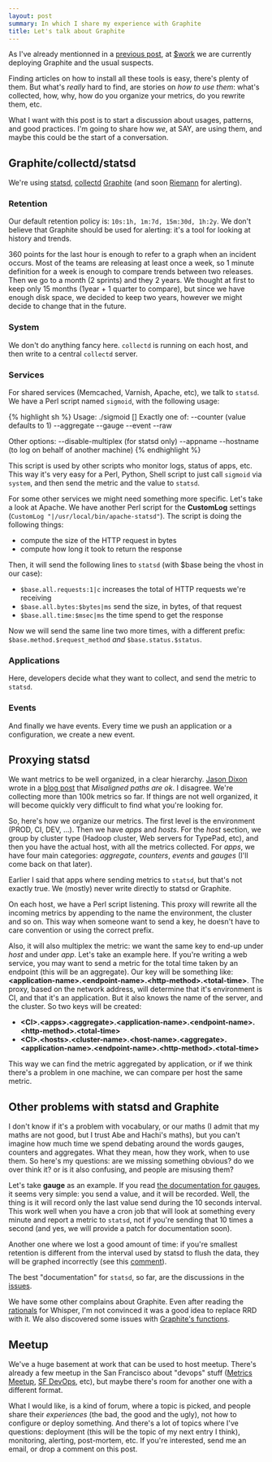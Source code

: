 ```yaml
---
layout: post
summary: In which I share my experience with Graphite
title: Let's talk about Graphite
---
```


As I've already mentionned in a [previous post](/carbons-manhole/), at [$work](http://saymedia.com) we are currently deploying Graphite and the usual suspects.

Finding articles on how to install all these tools is easy, there's plenty of them.  But what's *really* hard to find, are stories on *how to use them*: what's collected, how, why, how do you organize your metrics, do you rewrite them, etc.

What I want with this post is to start a discussion about usages, patterns, and good practices.  I'm going to share how *we*, at SAY, are using them, and maybe this could be the start of a conversation.

## Graphite/collectd/statsd

We're using [statsd](https://github.com/etsy/statsd), [collectd](https://collectd.org) [Graphite](https://github.com/graphite-project) (and soon [Riemann](http://riemann.io) for alerting).

### Retention

Our default retention policy is: `10s:1h, 1m:7d, 15m:30d, 1h:2y`.  We don't believe that Graphite should be used for alerting: it's a tool for looking at history and trends.

360 points for the last hour is enough to refer to a graph when an incident occurs.  Most of the teams are releasing at least once a week, so 1 minute definition for a week is enough to compare trends between two releases.  Then we go to a month (2 sprints) and they 2 years.  We thought at first to keep only 15 months (1year + 1 quarter to compare), but since we have enough disk space, we decided to keep two years, however we might decide to change that in the future.

### System

We don't do anything fancy here.  `collectd` is running on each host, and then write to a central `collectd` server.

### Services

For shared services (Memcached, Varnish, Apache, etc), we talk to `statsd`.  We have a Perl script named `sigmoid`, with the following usage:

{% highlight sh %}
Usage: ./sigmoid [<options>] <metricname> <value>
 Exactly one of:
 --counter (value defaults to 1)
 --aggregate
 --gauge
 --event
 --raw

 Other options:
 --disable-multiplex (for statsd only)
 --appname
 --hostname (to log on behalf of another machine)
{% endhighlight %}

This script is used by other scripts who monitor logs, status of apps, etc.  This way it's very easy for a Perl, Python, Shell script to just call `sigmoid` via `system`, and then send the metric and the value to `statsd`.

For some other services we might need something more specific.  Let's take a look at Apache.  We have another Perl script for the **CustomLog** settings (`CustomLog "|/usr/local/bin/apache-statsd"`).  The script is doing the following things:

* compute the size of the HTTP request in bytes
* compute how long it took to return the response

Then, it will send the following lines to `statsd` (with $base being the vhost in our case):

* `$base.all.requests:1|c` increases the total of HTTP requests we're receiving
* `$base.all.bytes:$bytes|ms` send the size, in bytes, of that request
* `$base.all.time:$msec|ms` the time spend to get the response

Now we will send the same line two more times, with a different prefix: `$base.method.$request_method` *and* `$base.status.$status`.

### Applications

Here, developers decide what they want to collect, and send the metric to `statsd`.

### Events

And finally we have events.  Every time we push an application or a configuration, we create a new event.

## Proxying statsd

We want metrics to be well organized, in a clear hierarchy.  [Jason Dixon](https://github.com/obfuscurity) wrote in a [blog post](http://obfuscurity.com/2012/05/Organizing-Your-Graphite-Metrics) that *Misaligned paths are ok*.  I disagree.  We're collecting more than 100k metrics so far.  If things are not well organized, it will become quickly very difficult to find what you're looking for.

So, here's how we organize our metrics.  The first level is the environment (PROD, CI, DEV, ...).  Then we have *apps* and *hosts*.  For the *host* section, we group by cluster type (Hadoop cluster, Web servers for TypePad, etc), and then you have the actual host, with all the metrics collected.  For *apps*, we have four main categories: *aggregate*, *counters*, *events* and *gauges* (I'll come back on that later).

Earlier I said that apps where sending metrics to `statsd`, but that's not exactly true.  We (mostly) never write directly to statsd or Graphite.

On each host, we have a Perl script listening.  This proxy will rewrite all the incoming metrics by appending to the name the environment, the cluster and so on.  This way when someone want to send a key, he doesn't have to care convention or using the correct prefix.

Also, it will also multiplex the metric: we want the same key to end-up under *host* and under *app*.  Let's take an example here.  If you're writing a web service, you may want to send a metric for the total time taken by an endpoint (this will be an aggregate).  Our key will be something like: **\<application-name\>.\<endpoint-name\>.\<http-method\>.\<total-time\>**.  The proxy, based on the network address, will determine that it's environment is CI, and that it's an application.  But it also knows the name of the server, and the cluster.  So two keys will be created:

* **\<CI\>.\<apps\>.\<aggregate\>.\<application-name\>.\<endpoint-name\>.\<http-method>.<total-time\>**
* **\<CI\>.\<hosts\>.\<cluster-name\>.\<host-name\>.\<aggregate\>.\<application-name\>.\<endpoint-name\>.\<http-method\>.\<total-time\>**

This way we can find the metric aggregated by application, or if we think there's a problem in one machine, we can compare per host the same metric.

## Other problems with statsd and Graphite

I don't know if it's a problem with vocabulary, or our maths (I admit that my maths are not good, but I trust Abe and Hachi's maths), but you can't imagine how much time we spend debating around the words gauges, counters and aggregates.  What they mean, how they work, when to use them.  So here's my questions: are we missing something obvious?  do we over think it? or is it also confusing, and people are misusing them?

Let's take **gauge** as an example.  If you read [the documentation for gauges](https://github.com/etsy/statsd/blob/master/README.md#gauges), it seems very simple: you send a value, and it will be recorded.  Well, the thing is it will record only the last value send during the 10 seconds interval.  This work well when you have a cron job that will look at something every minute and report a metric to `statsd`, not if you're sending that 10 times a second (and yes, we will provide a patch for documentation soon).

Another one where we lost a good amount of time: if you're smallest retention is different from the interval used by statsd to flush the data, they will be graphed incorrectly (see this [comment](https://github.com/etsy/statsd/issues/32#issuecomment-1830985)).

The best "documentation" for `statsd`, so far, are the discussions in the [issues](https://github.com/etsy/statsd/issues).

We have some other complains about Graphite.  Even after reading the [rationals](http://graphite.wikidot.com/whisper#toc1) for Whisper, I'm not convinced it was a good idea to replace RRD with it.  We also discovered some issues with [Graphite's functions](http://if.andonlyif.net/blog/2013/01/graphites-derivative-function-lies.html).

## Meetup

We've a huge basement at work that can be used to host meetup.  There's already a few meetup in the San Francisco about "devops" stuff ([Metrics Meetup](http://www.meetup.com/San-Francisco-Metrics-Meetup/events/98875712/), [SF DevOps](http://www.meetup.com/San-Francisco-DevOps/), etc), but maybe there's room for another one with a different format.

What I would like, is a kind of forum, where a topic is picked, and people share their *experiences* (the bad, the good and the ugly), not how to configure or deploy something.  And there's a lot of topics where I've questions: deployment (this will be the topic of my next entry I think), monitoring, alerting, post-mortem, etc.  If you're interested, send me an email, or drop a comment on this post.
